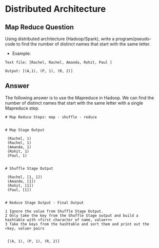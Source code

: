 # Distributed Architecture

## Map Reduce Question


Using distributed architecture (Hadoop/Spark), write a program/pseudo-code to find the number of distinct names that start with the same letter.

* Example:

```
Text file: [Rachel, Rachel, Amanda, Rohit, Paul ]

Output: [(A,1), (P, 1), (R, 2)]
```


## Answer

The following answer is to use the Mapreduce in Hadoop. We can find the number of distinct names that start with the same letter with
a single Mapreduce step. 

```
# Map Reduce Steps: map - shuffle - reduce
 
 
# Map Stage Output

 (Rachel, 1)
 (Rachel, 1)
 (Amanda, 1)
 (Rohit, 1)
 (Paul, 1)
 
 
# Shuffle Stage Output

 (Rachel, [1, 1])
 (Amanda, [1])
 (Rohit, [1])
 (Paul, [1])
 
 
# Reduce Stage Output - Final Output

1 Ignore the value from Shuffle Stage Output.
2 Only take the key from the Shuffle Stage output and build a hashtable with <first character of name, value++>
3 Take the keys from the hashtable and sort them and print out the <key, value> pairs


 [(A, 1), (P, 1), (R, 2)]
```

